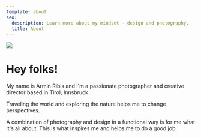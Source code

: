 ```yaml
---
template: about
seo:
  description: Learn more about my mindset - design and photography.
  title: About
---
```

![](/images/arminribis_20180812_42_hp.jpg)

# Hey folks!

My name is Armin Ribis and i'm a passionate photographer and creative director based in Tirol, Innsbruck.

Traveling the world and exploring the nature helps me to change perspectives.

A combination of photography and design in a functional way is for me what it's all about. This is what inspires me and helps me to do a good job.

